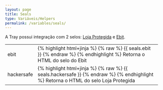 ```yaml
---
layout: page
title: Seals
type: Variáveis/Helpers
permalink: /variables/seals/
---
```


A Tray possui integração com 2 selos: [Loja Protegida](https://www.lojaprotegida.com.br/) e [Ebit](http://www.ebit.com.br/).

<table>
    <tbody>
        <tr>
            <td>ebit</td>
            <td>
                {% highlight html+jinja %}
                {% raw %}
                {{ seals.ebit }}
                {% endraw %}
                {% endhighlight %}
                Retorna o HTML do selo do Ebit
            </td>
        </tr>
        <tr>
            <td>hackersafe</td>
            <td>
                {% highlight html+jinja %}
                {% raw %}
                {{ seals.hackersafe }}
                {% endraw %}
                {% endhighlight %}
                Retorna o HTML do selo Loja Protegida
            </td>
        </tr>
    </tbody>
</table>
